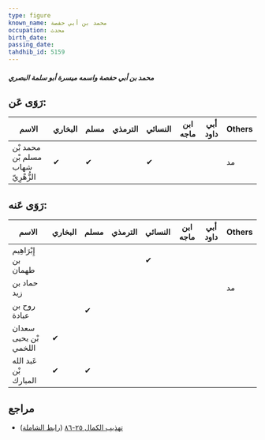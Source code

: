 ```yaml
---
type: figure
known_name: محمد بن أبي حفصة
occupation: محدث
birth_date:
passing_date:
tahdhib_id: 5159
---
```

##### محمد بن أبي حفصة واسمه ميسرة أبو سلمة البصري

## رَوَى عَن:
| الاسم                              | البخاري | مسلم | الترمذي | النسائي | ابن ماجه | أبي داود | Others |
| ---------------------------------- | ------- | ---- | ------- | ------- | -------- | -------- | ------ |
| محمد بْن مسلم بْن شهاب الزُّهْرِيّ | ✔       | ✔    |         | ✔       |          |          | مد     |
## رَوَى عَنه:
| الاسم                 | البخاري | مسلم | الترمذي | النسائي | ابن ماجه | أبي داود | Others |
| --------------------- | ------- | ---- | ------- | ------- | -------- | -------- | ------ |
| إِبْرَاهِيم بن طهمان  |         |      |         | ✔       |          |          |        |
| حماد بن زيد           |         |      |         |         |          |          | مد     |
| روح بن عبادة          |         | ✔    |         |         |          |          |        |
| سعدان بْن يحيى اللخمي | ✔       |      |         |         |          |          |        |
| عَبد الله بْن المبارك | ✔       | ✔    |         |         |          |          |        |
## مراجع
- [تهذيب الكمال ٢٥-٨٦](obsidian://open?vault=Tahdhib-al-Kamal&file=Figures/٥١٥٩-محمد%20بن%20أبي%20حفصة%20واسمه%20ميسرة%20أبو%20سلمة%20البصري) ([رابط الشاملة](https://shamela.ws/book/3722/13179))